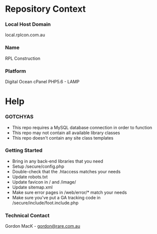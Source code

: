 # Repository Context #

### Local Host Domain ###
local.rplcon.com.au

### Name ###
RPL Construction

### Platform ###
Digital Ocean cPanel PHP5.6 - LAMP

# Help #

### GOTCHYAS ###
- This repo requires a MySQL database connection in order to function
- This repo may not contain all available library classes
- This repo doesn't contain any site class templates

### Getting Started ###
- Bring in any back-end libraries that you need
- Setup /secure/config.php
- Double-check that the .htaccess matches your needs
- Update robots.txt
- Update favicon in / and /image/
- Update sitemap.xml
- Make sure error pages in /web/error/* match your needs
- Make sure you've put a GA tracking code in /secure/include/foot.include.php

### Technical Contact ###
Gordon MacK - gordon@rare.com.au
